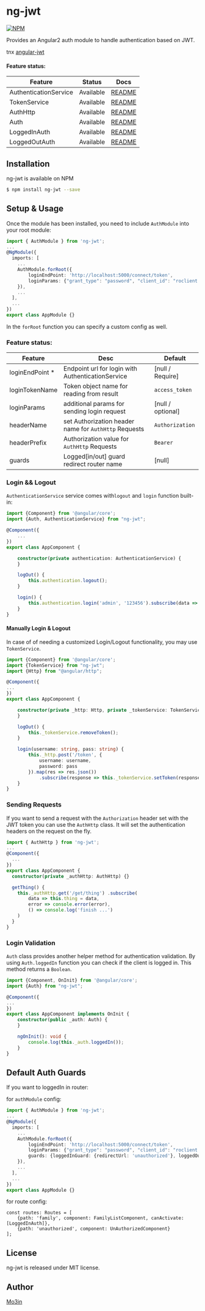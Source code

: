 
# ng-jwt

[![NPM](https://nodei.co/npm/ng-jwt.png)](https://npmjs.org/package/ng-jwt)

Provides an Angular2 auth module to handle authentication based on JWT.

tnx [angular-jwt](https://github.com/ItsDizzy/angular2-auth)
#### Feature status:

| Feature          | Status                              | Docs         |
|------------------|-------------------------------------|--------------|
| AuthenticationService           |                           Available | [README](#authentication)  |
| TokenService            |                           Available | [README](#tokenService)  |
| AuthHttp         |                           Available | [README](#authHttp)  |
| Auth            |                           Available | [README](#auth)  |
| LoggedInAuth          |                           Available | [README](#authGuards)  |
| LoggedOutAuth            |                           Available | [README](#authGuards)  |

## Installation

ng-jwt is available on NPM

```bash
$ npm install ng-jwt --save
```

## Setup & Usage

Once the module has been installed, you need to include `AuthModule` into your root module:

```ts
import { AuthModule } from 'ng-jwt';
...
@NgModule({
  imports: [
    ...
    AuthModule.forRoot({
        loginEndPoint: 'http://localhost:5000/connect/token',
        loginParams: {"grant_type": "password", "client_id": "roclient.public"}
    }),
    ...
  ],
  ...
})
export class AppModule {}
```

In the `forRoot` function you can specify a custom config as well.

### Feature status:

| Feature          |  Desc  |Default                              |
|------------------|-------------------------------------|--------------|
| loginEndPoint *     | Endpoint url for login with AuthenticationService | [null / Require]  |
| loginTokenName  | Token object name for reading from result | `access_token`  |
| loginParams           | additional params for sending login request | [null / optional]  |
| headerName          | set Authorization header name for `AuthHttp` Requests | `Authorization`  |
| headerPrefix           | Authorization value for  `AuthHttp` Requests  | `Bearer` |
| guards          | Logged[in/out]  guard redirect router name | [null]  |

### Login && Logout

`AuthenticationService` service comes with`logout` and `login` function built-in:

```ts
import {Component} from '@angular/core';
import {Auth, AuthenticationService} from "ng-jwt";

@Component({
	...
})
export class AppComponent {

	constructor(private authentication: AuthenticationService) {
	}

	logOut() {
		this.authentication.logout();
	}

	login() {
		this.authentication.login('admin', '123456').subscribe(data => console.log((data ? "Success" : "Failed")), error => console.log(error));
	}
}
```

#### Manually Login & Logout

In case of of needing a customized Login/Logout functionality, you may use `TokenService`.

```ts
import {Component} from '@angular/core';
import {TokenService} from "ng-jwt";
import {Http} from "@angular/http";

@Component({
...
})
export class AppComponent {

	constructor(private _http: Http, private _tokenService: TokenService) {
	}

	logOut() {
		this._tokenService.removeToken();
	}

	login(username: string, pass: string) {
		this._http.post('/token', {
			username: username,
			password: pass
		}).map(res => res.json())
			.subscribe(response => this._tokenService.setToken(response.token), error => console.error(error));
	}
}
```

### Sending Requests

If you want to send a request with the `Authorization` header set with the JWT token you can use the `AuthHttp` class.
It will set the authentication headers on the request on the fly.

```ts
import { AuthHttp } from 'ng-jwt';
...
@Component({
  ...
})
export class AppComponent {
  constructor(private _authHttp: AuthHttp) {}

  getThing() {
    this._authHttp.get('/get/thing') .subscribe(
        data => this.thing = data,
        error => console.error(error),
        () => console.log('finish ...')
    )
  }
}
```

### Login Validation

`Auth` class provides another helper method for authentication validation. By using `Auth.loggedIn` function 
you can check if the client is logged in. This method returns a `Boolean`.

```ts
import {Component, OnInit} from '@angular/core';
import {Auth} from "ng-jwt";

@Component({
...
})
export class AppComponent implements OnInit {
	constructor(public _auth: Auth) {
	}

	ngOnInit(): void {
		console.log(this._auth.loggedIn());
	}
}

```

## Default Auth Guards

If you want to loggedIn in router:

for `authModule` config:

```ts
import { AuthModule } from 'ng-jwt';
...
@NgModule({
  imports: [
    ...
    AuthModule.forRoot({
        loginEndPoint: 'http://localhost:5000/connect/token',
        loginParams: {"grant_type": "password", "client_id": "roclient.public"},
        guards: {loggedInGuard: {redirectUrl: 'unauthorized'}, loggedOutGuard: {redirectUrl: ''}}
    }),
    ...
  ],
  ...
})
export class AppModule {}
```
for route config:
```
const routes: Routes = [
	{path: 'family', component: FamilyListComponent, canActivate: [LoggedInAuth]},
	{path: 'unauthorized', component: UnAuthorizedComponent}
];
 ```
## License

ng-jwt is released under MIT license.

## Author

[Mo3in](mailto:moein.hente@gmail.com)

